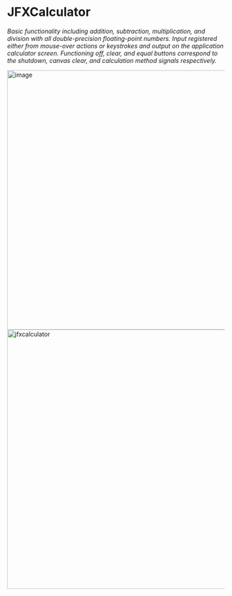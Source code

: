 # JFXCalculator

<i>Basic functionality including addition, subtraction, multiplication, and division with all double-precision floating-point numbers.</i>
<i>Input registered either from mouse-over actions or keystrokes and output on the application calculator screen.</i>
<i>Functioning off, clear, and equal buttons correspond to the shutdown, canvas clear, and calculation method signals respectively.</i>

<img width="600" alt="image" src="https://user-images.githubusercontent.com/75505093/167318944-c493b9ba-ad04-4593-9820-ecfa3ec2159d.png">


<img width="600" alt="jfxcalculator" src="https://user-images.githubusercontent.com/75505093/167319326-09194341-7233-41a3-96cf-221ed4781335.gif">
